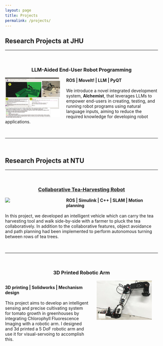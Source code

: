 ```yaml
---
layout: page
title: Projects
permalink: /projects/
---
```


<!-- {% include image-gallery.html folder="/projects/tea" %} -->

<p>

</p>


## Research Projects at JHU
<hr>
<br>
<h3 align="center"><strong>LLM-Aided End-User Robot Programming</strong></h3>
<div style="float: left; width: 40%;">
    <img src="/projects/alchemist/alchemist_teaser.jpg" width="90%">
</div>
<p>
    <strong>ROS | MoveIt! | LLM | PyQT </strong> <br><br>
    We introduce a novel integrated development system, <strong>Alchemist</strong>, that leverages LLMs to empower end-users in creating, testing, and running robot programs using natural language inputs, aiming to reduce the required knowledge for developing robot applications.  
</p>
<br>
<hr>
<br>

## Research Projects at NTU

<hr>
<br>
<h3 align="center">
    <strong><a href="https://sites.google.com/view/tea-harvesting-robot/project?authuser=0">Collaborative Tea-Harvesting Robot</a></strong>
</h3>

<div style="float: left; width: 40%;">
    <img src="/projects/tea/tea_robot_teaser.jpg" width="90%">
</div>
<p>
    <strong>ROS | Simulink | C++ | SLAM | Motion planning</strong> <br><br>
    In this project, we developed an intelligent vehicle which can carry the tea harvesting tool and walk side-by-side with a farmer to pluck the tea collaboratively.
    In addition to the collaborative features, object avoidance and path planning had been implemented to perform autonomous turning between rows of tea trees.
</p>

<br>
<hr>
<br>

<h3 align="center"><strong>3D Printed Robotic Arm</strong></h3>
<div style="float: right; width: 40%;">
    <img src="/projects/arm/arm_teaser.jpg" width="90%">
</div>

<div style="float: left; width: 55%;">
    <p>
    <strong>3D printing | Solidworks | Mechanism design </strong> <br><br>
    This project aims to develop an intelligent sensing and precise cultivating system for tomato growth in greenhouses by integrating Chlorophyll Fluorescence Imaging with a robotic arm. I designed and 3d printed a 5 DoF robotic arm and use it for visual-servoing to accomplish this.
    </p>
</div>

